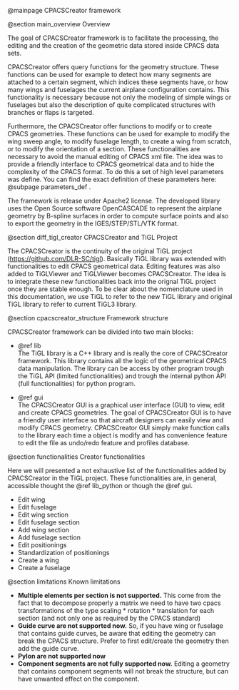 @mainpage CPACSCreator framework     

@section main_overview Overview 

The goal of CPACSCreator framework is to facilitate the processing, the editing and the creation of the 
geometric data stored inside CPACS data sets.    

CPACSCreator offers query functions for the geometry structure. 
These functions can be used for example to detect how many segments are attached to a certain segment, 
which indices these segments have, or how many wings and fuselages the current airplane configuration contains. 
This functionality is necessary because not only the modeling of simple wings or fuselages but also the 
description of quite complicated structures with branches or flaps is targeted.    

Furthermore, the CPACSCreator offer functions to modify or to create CPACS geometries. 
These functions can be used for example to modify the wing sweep angle, to modify fuselage length, to create a wing from 
scratch, or to modify the orientation of a section. These functionalities are necessary to avoid the manual editing of 
CPACS xml file. The idea was to provide a friendly interface to CPACS geometrical data and to hide the complexity of 
the CPACS format. To do this a set of high level parameters was define. You can find the exact definition of these 
parameters here: @subpage parameters_def .  
 
The framework is release under Apache2 license.
The developed library uses the Open Source software OpenCASCADE to represent the airplane geometry by 
B-spline surfaces in order to compute surface points and also to export the geometry in the IGES/STEP/STL/VTK format. 


@section diff_tigl_creator CPACSCreator and TiGL Project

The CPACSCreator is the continuity of the original TiGL project (https://github.com/DLR-SC/tigl). 
Basically TiGL library was extended with functionalities to edit CPACS geometrical data. 
Editing features was also added to TiGLViewer and TiGLViewer becomes CPACSCreator.
The idea is to integrate these new functionalities back into the orignal TiGL project once they are stable enough. 
To be clear about the nomenclature used in this documentation, we use TiGL to refer to the new TiGL library and original 
TiGL library to refer to current TiGL3 library. 

@section cpacscreator_structure Framework structure 

CPACSCreator framework can be divided into two main blocks: 

* @ref lib    
  The TiGL library is a C++ library and is really the core of CPACSCreator framework. This library contains all
  the logic of the geometrical CPACS data manipulation. The library can be access by other program trough 
  the TiGL API (limited functionalities) and trough the internal python API (full functionalities) for python program.  
  
* @ref gui    
  The CPACSCreator GUI is a graphical user interface (GUI) to view, edit and create CPACS geometries. 
  The goal of CPACSCreator GUI is to have a friendly user interface so that aircraft designers can easily view and modify 
  CPACS geometry. CPACSCreator GUI simply make function calls to the library each time a object is modify and 
  has convenience feature to edit the file as undo/redo feature and profiles database.
  

@section functionalities Creator functionalities 

Here we will presented a not exhaustive list of the functionalities added by CPACSCreator in the TiGL project.
These functionalities are, in general, accessible thought the @ref lib_python or though the @ref gui. 

* Edit wing 
* Edit fuselage 
* Edit wing section 
* Edit fuselage section
* Add wing section
* Add fuselage section  
* Edit positionings
* Standardization of positionings
* Create a wing
* Create a fuselage 


@section limitations  Known limitations

* **Multiple elements per section is not supported.**
  This come from the fact that to decompose properly a matrix we need 
  to have two cpacs transformations of the type scaling * rotation * translation
  for each section (and not only one as required by the CPACS standard) 
* **Guide curve are not supported now.**
  So, if you have wing or fuselage that contains guide curves,
  be aware that editing the geometry can break the CPACS structure.
  Prefer to first edit/create the geometry then add the guide curve.
* **Pylon are not supported now**
* **Component segments are not fully supported now.**
  Editing a geometry that contains component segments will not break the structure, 
  but can have unwanted effect on the component.  



